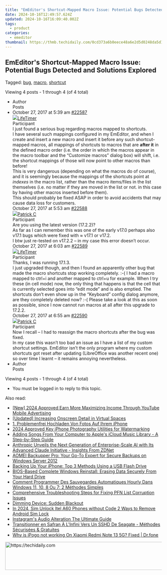 ```yaml
---
title: "EmEditor's Shortcut-Mapped Macro Issue: Potential Bugs Detected and Solutions Explored"
date: 2024-10-16T12:49:57.624Z
updated: 2024-10-16T16:09:40.002Z
tags:
  - product
categories:
  - emeditor
thumbnail: https://thmb.techidaily.com/0cd373a6b0eece48a6e2d5d0248da5d1df8fff3f71196cdaae4af6176a3b33bf.jpg
---
```


## EmEditor's Shortcut-Mapped Macro Issue: Potential Bugs Detected and Solutions Explored

Tagged: [bug](https://tools.techidaily.com/emeditor/products/), [macro](https://tools.techidaily.com/emeditor/products/), [shortcut](https://tools.techidaily.com/emeditor/products/)

Viewing 4 posts - 1 through 4 (of 4 total)

* Author  
Posts
* October 27, 2017 at 5:39 am [#22587](https://tools.techidaily.com/emeditor/products/)  
[![](https://secure.gravatar.com/avatar/21bf85a5da27278c7f73ff85a8eb81ab?s=80&d=identicon&r=g)LifeTimer](https://www.emeditor.com/forums/users/lifetimer/ "View LifeTimer's profile")  
Participant  
I just found a serious bug regarding macros mapped to shortcuts.  
I have several such mappings configured in my EmEditor, and when I create and insert a new macro and insert it before any such shortcut-mapped macros, all mappings of shortcuts to macros that are **after it** in the defined macro order (i.e. the order in which the macros appear in the macro toolbar and the “Customize macros” dialog box) will shift, i.e. the shortcut mappings of those will now point to other macros than before!  
This is very dangerous (depending on what the macros do of course), and it is seemingly because the mappings of the shortcuts point at _indexes_ in the macro list, rather than the macro items/files in the list themselves (i.e. no matter if they are moved in the list or not. in this case by having other macros inserted before them).  
This should probably be fixed ASAP in order to avoid accidents that may cause data loss for customers.  
October 27, 2017 at 5:53 am [#22588](https://tools.techidaily.com/emeditor/products/)  
[![](https://secure.gravatar.com/avatar/b5695857a6ecfde5db964f5b842293d1?s=80&d=identicon&r=g)Patrick C](https://www.emeditor.com/forums/users/patrick-c/ "View Patrick C's profile")  
Participant  
Are you using the latest version (17.2.2)?  
As far as I can remember this was one of the early v17.0 perhaps also v17.1 bugs which were fixed with ≈ v17.1 or v17.2.  
I btw just re-tested on v17.2.2 – in my case this error doesn’t occur.  
October 27, 2017 at 6:03 am [#22589](https://tools.techidaily.com/emeditor/products/)  
[![](https://secure.gravatar.com/avatar/21bf85a5da27278c7f73ff85a8eb81ab?s=80&d=identicon&r=g)LifeTimer](https://www.emeditor.com/forums/users/lifetimer/ "View LifeTimer's profile")  
Participant  
Thanks, I was running 17.1.3.  
I just upgraded though, and then I found an apparently other bug that made the macro shortcuts stop working completely. :-(
I had a macro mapped to ctrl+i and another mapped to ctrl+u for example. When I try these (in cell mode) now, the only thing that happens is that the cell that is currently selected goes into “edit mode” and is also emptied. The shortcuts don’t even show up in the “Keyboard” config dialog anymore, are they completely deleted now? :-(
Please take a look at this as soon as possible, since I now cannot run macros at all after this upgrade to 17.2.2.  
October 27, 2017 at 6:55 am [#22590](https://tools.techidaily.com/emeditor/products/)  
[![](https://secure.gravatar.com/avatar/b5695857a6ecfde5db964f5b842293d1?s=80&d=identicon&r=g)Patrick C](https://www.emeditor.com/forums/users/patrick-c/ "View Patrick C's profile")  
Participant  
Now I recall – I had to reassign the macro shortcuts after the bug was fixed.  
In my case this wasn’t too bad an issue as I have a list of my custom shortcut settings. EmEditor isn’t the only program where my custom shortcuts got reset after updating (LibreOffice was another recent one) so over time I learnt – it remains annoying nevertheless.
* Author  
Posts

Viewing 4 posts - 1 through 4 (of 4 total)

* You must be logged in to reply to this topic.

<ins class="adsbygoogle"
     style="display:block"
     data-ad-format="autorelaxed"
     data-ad-client="ca-pub-7571918770474297"
     data-ad-slot="1223367746"></ins>

<ins class="adsbygoogle"
     style="display:block"
     data-ad-client="ca-pub-7571918770474297"
     data-ad-slot="8358498916"
     data-ad-format="auto"
     data-full-width-responsive="true"></ins>

<span class="atpl-alsoreadstyle">Also read:</span>
<div><ul>
<li><a href="https://facebook-record-videos.techidaily.com/new-2024-approved-earn-more-maximizing-income-through-youtube-mobile-advertising/"><u>[New] 2024 Approved Earn More Maximizing Income Through YouTube Mobile Advertising</u></a></li>
<li><a href="https://fox-http.techidaily.com/updated-increasing-onscreen-detail-in-virtual-spaces/"><u>[Updated] Increasing Onscreen Detail in Virtual Spaces</u></a></li>
<li><a href="https://win-bits.techidaily.com/1-problemenfrei-hochladen-von-fotos-auf-ihrem-iphone/"><u>1. Problemenfrei Hochladen Von Fotos Auf Ihrem iPhone</u></a></li>
<li><a href="https://extra-guidance.techidaily.com/2024-approved-key-iphone-photography-utilities-for-watermarking/"><u>2024 Approved Key iPhone Photography Utilities for Watermarking</u></a></li>
<li><a href="https://win-bits.techidaily.com/adding-songs-from-your-computer-to-apples-icloud-music-library-a-step-by-step-guide/"><u>Adding Songs From Your Computer to Apple's iCloud Music Library - A Step-by-Step Guide</u></a></li>
<li><a href="https://app-tips.techidaily.com/anthropic-unveils-the-next-generation-of-enterprise-scale-ai-with-its-advanced-claude-initiative-insights-from-zdnet/"><u>Anthropic Unveils the Next Generation of Enterprise-Scale AI with Its Advanced Claude Initiative - Insights From ZDNet</u></a></li>
<li><a href="https://win-bits.techidaily.com/aomei-backupper-pro-your-go-to-expert-for-secure-backups-on-windows-server-2012/"><u>AOMEI Backupper Pro: Your Go-To Expert for Secure Backups on Windows Server 2012</u></a></li>
<li><a href="https://win-bits.techidaily.com/backing-up-your-iphone-top-3-methods-using-a-usb-flash-drive/"><u>Backing Up Your iPhone: Top 3 Methods Using a USB Flash Drive</u></a></li>
<li><a href="https://win-bits.techidaily.com/bios-based-complete-windows-reinstall-erasing-data-securely-from-your-hard-drive/"><u>BIOS-Based Complete Windows Reinstall: Erasing Data Securely From Your Hard Drive</u></a></li>
<li><a href="https://discover-bits.techidaily.com/comment-programmer-des-sauvegardes-automatiques-hourly-dans-windows-11-10-8-ou-7-2-methodes-simples/"><u>Comment Programmer Des Sauvegardes Automatiques Hourly Dans Windows 11, 10, 8 Ou 7: 2 Méthodes Simples</u></a></li>
<li><a href="https://win-bits.techidaily.com/comprehensive-troubleshooting-steps-for-fixing-pfn-list-corruption-issues/"><u>Comprehensive Troubleshooting Steps for Fixing PFN List Corruption Issues</u></a></li>
<li><a href="https://win-howtos.techidaily.com/dimming-device-sudden-blackout/"><u>Dimming Device: Sudden Blackout</u></a></li>
<li><a href="https://sim-unlock.techidaily.com/in-2024-sim-unlock-itel-a60-phones-without-code-2-ways-to-remove-android-sim-lock-by-drfone-android/"><u>In 2024, Sim Unlock Itel A60 Phones without Code 2 Ways to Remove Android Sim Lock</u></a></li>
<li><a href="https://instagram-clips.techidaily.com/instagrams-audio-alteration-the-ultimate-guide/"><u>Instagram's Audio Alteration The Ultimate Guide</u></a></li>
<li><a href="https://win-bits.techidaily.com/transitionner-en-safran-a-linfini-vers-un-sshd-de-seagate-methodes-securisees-and-gratuites/"><u>Transitionner en Safran À L'Infini Vers Un SSHD De Seagate - Méthodes Sécurisées & Gratuites</u></a></li>
<li><a href="https://android-pokemon-go.techidaily.com/why-is-ipogo-not-working-on-xiaomi-redmi-note-13-5g-fixed-drfone-by-drfone-virtual-android/"><u>Why is iPogo not working On Xiaomi Redmi Note 13 5G? Fixed | Dr.fone</u></a></li>
</ul></div>

<!-- affiliate ads begin -->
<a href="https://unicoeye.pxf.io/c/5597632/2134498/18498" target="_top" id="2134498">
  <img src="//a.impactradius-go.com/display-ad/18498-2134498" border="0" alt="https://techidaily.com" width="720" height="90"/>
</a>
<img height="0" width="0" src="https://unicoeye.pxf.io/i/5597632/2134498/18498" style="position:absolute;visibility:hidden;" border="0" />
<!-- affiliate ads end -->

